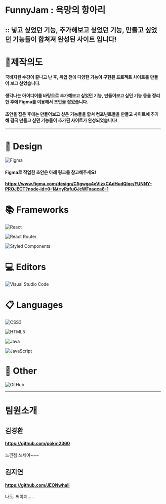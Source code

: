 # FunnyJam : 욕망의 항아리
:: 넣고 싶었던 기능, 추가해보고 싶었던 기능, 만들고 싶었던 기능들이 합쳐져 완성된 사이트 입니다!
------------------------------------------
# 📖제작의도
#### 국비지원 수강이 끝나고 난 후, 취업 전에 다양한 기능이 구현된 프로젝트 사이트를 만들어 보고 싶었습니다.
#### 생각나는 아이디어를 바탕으로 추가해보고 싶었던 기능, 만들어보고 싶던 기능 등을 정리한 후에 Figma를 이용해서 초안을 잡았습니다.
#### 초안을 잡은 후에는 만들어보고 싶은 기능들을 합쳐 컴포넌트들을 만들고 사이트에 추가해 결국 만들고 싶던 기능들이 추가된 사이트가 완성되었습니다!
------------------------------------------
# 🎨 Design
![Figma](https://img.shields.io/badge/figma-%23F24E1E.svg?style=for-the-badge&logo=figma&logoColor=white)
#### Figma로 작업한 초안은 아래 링크를 참고해주세요!
#### https://www.figma.com/design/C5gwga4eVizxCAdHudQIqc/FUNNY-PROJECT?node-id=0-1&t=yRafuGJcWFnaqca6-1

# 📚 Frameworks
![React](https://img.shields.io/badge/react-%2320232a.svg?style=for-the-badge&logo=react&logoColor=%2361DAFB)

![React Router](https://img.shields.io/badge/React_Router-CA4245?style=for-the-badge&logo=react-router&logoColor=white)

![Styled Components](https://img.shields.io/badge/styled--components-DB7093?style=for-the-badge&logo=styled-components&logoColor=white)

# 💻 Editors
![Visual Studio Code](https://img.shields.io/badge/Visual%20Studio%20Code-0078d7.svg?style=for-the-badge&logo=visual-studio-code&logoColor=white)

# 📋 Languages 
![CSS3](https://img.shields.io/badge/css3-%231572B6.svg?style=for-the-badge&logo=css3&logoColor=white)

![HTML5](https://img.shields.io/badge/html5-%23E34F26.svg?style=for-the-badge&logo=html5&logoColor=white)

![Java](https://img.shields.io/badge/java-%23ED8B00.svg?style=for-the-badge&logo=openjdk&logoColor=white)

![JavaScript](https://img.shields.io/badge/javascript-%23323330.svg?style=for-the-badge&logo=javascript&logoColor=%23F7DF1E)

# 🥅 Other  
![GitHub](https://img.shields.io/badge/github-%23121011.svg?style=for-the-badge&logo=github&logoColor=white)

------------------------------------------
# 팀원소개
## 김경환
#### https://github.com/pokm2360
느낀점 쓰세여~~~

## 김지연
#### https://github.com/JEONwhail
나도..써야지.....